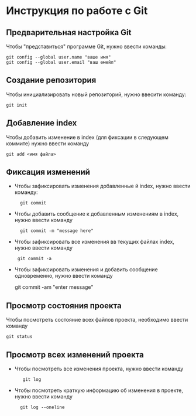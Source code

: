 # **Инструкция по работе с Git** 

## Предварительная настройка Git

Чтобы "представиться" программе Git, нужно ввести команды:

    git config --global user.name "ваше имя"    
    git config --global user.email "ваш емейл"

 ## Создание репозитория

 Чтобы инициализировать новый репозиторий, нужно ввесити команду:
 
    git init

## Добавление index

Чтобы добавить изменение в index (для фиксации в следующем коммите) нужно ввести команду 

    git add <имя файла>

## Фиксация изменений

* Чтобы зафиксировать изменения добавленные й index, нужно ввести команду:

        git commit

* Чтобы добавить сообщение к добавленным изменениям в index, нужно ввести команду 

        git commit -m "message here"

* Чтобы зафиксировать все изменения вв текущих файлах index, нужно ввести команду 

       git commit -a

 * Чтобы зафиксировать изменения и добавить сообщение одновременно, нужно ввести команду 

      git commit -am "enter message"

## Просмотр состояния проекта

Чтобы посмотреть состояние всех файлов проекта, необходимо ввести команду

    git status

## Просмотр всех изменений проекта

* Чтобы посмотреть все изменения проекта, нужно ввести команду 

         git log

* Чтобы посмотреть краткую информацию об изменения в проекте, нужно ввести команду 

        git log --oneline